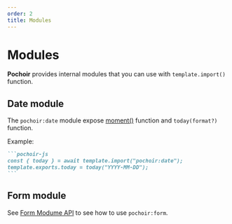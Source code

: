 ```yaml
---
order: 2
title: Modules
---
```

# Modules

**Pochoir** provides internal modules that you can use with `template.import()` function.

## Date module

The `pochoir:date` module expose [moment()](https://momentjs.com/) function and `today(format?)` function.

Example:

````md
```pochoir-js
const { today } = await template.import("pochoir:date");
template.exports.today = today("YYYY-MM-DD");
```
````

## Form module

See [Form Modume API](/form/module) to see how to use `pochoir:form`.
